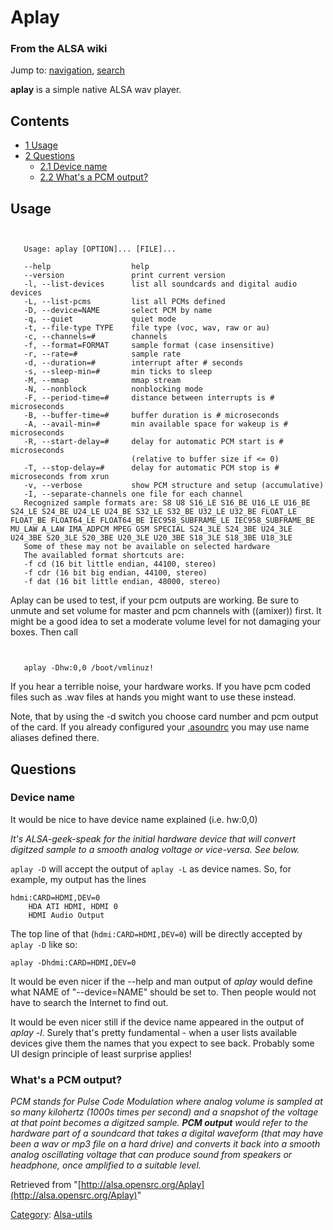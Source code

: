 Aplay
=====

### From the ALSA wiki

Jump to: [navigation](#mw-head), [search](#p-search)

**aplay** is a simple native ALSA wav player.

Contents
--------

-   [1 Usage](#Usage)
-   [2 Questions](#Questions)
    -   [2.1 Device name](#Device_name)
    -   [2.2 What's a PCM output?](#What.27s_a_PCM_output.3F)

Usage
-----

` `

       Usage: aplay [OPTION]... [FILE]...
       
       --help                  help
       --version               print current version
       -l, --list-devices      list all soundcards and digital audio devices
       -L, --list-pcms         list all PCMs defined
       -D, --device=NAME       select PCM by name
       -q, --quiet             quiet mode
       -t, --file-type TYPE    file type (voc, wav, raw or au)
       -c, --channels=#        channels
       -f, --format=FORMAT     sample format (case insensitive)
       -r, --rate=#            sample rate
       -d, --duration=#        interrupt after # seconds
       -s, --sleep-min=#       min ticks to sleep
       -M, --mmap              mmap stream
       -N, --nonblock          nonblocking mode
       -F, --period-time=#     distance between interrupts is # microseconds
       -B, --buffer-time=#     buffer duration is # microseconds
       -A, --avail-min=#       min available space for wakeup is # microseconds
       -R, --start-delay=#     delay for automatic PCM start is # microseconds
                               (relative to buffer size if <= 0)
       -T, --stop-delay=#      delay for automatic PCM stop is # microseconds from xrun
       -v, --verbose           show PCM structure and setup (accumulative)
       -I, --separate-channels one file for each channel
       Recognized sample formats are: S8 U8 S16_LE S16_BE U16_LE U16_BE S24_LE S24_BE U24_LE U24_BE S32_LE S32_BE U32_LE U32_BE FLOAT_LE FLOAT_BE FLOAT64_LE FLOAT64_BE IEC958_SUBFRAME_LE IEC958_SUBFRAME_BE MU_LAW A_LAW IMA_ADPCM MPEG GSM SPECIAL S24_3LE S24_3BE U24_3LE U24_3BE S20_3LE S20_3BE U20_3LE U20_3BE S18_3LE S18_3BE U18_3LE
       Some of these may not be available on selected hardware
       The availabled format shortcuts are:
       -f cd (16 bit little endian, 44100, stereo)
       -f cdr (16 bit big endian, 44100, stereo)
       -f dat (16 bit little endian, 48000, stereo)

Aplay can be used to test, if your pcm outputs are working. Be sure to
unmute and set volume for master and pcm channels with ((amixer)) first.
It might be a good idea to set a moderate volume level for not damaging
your boxes. Then call

` `

       aplay -Dhw:0,0 /boot/vmlinuz!

If you hear a terrible noise, your hardware works. If you have pcm coded
files such as .wav files at hands you might want to use these instead.

Note, that by using the -d switch you choose card number and pcm output
of the card. If you already configured your
[.asoundrc](/.asoundrc ".asoundrc") you may use name aliases defined
there.

Questions
---------

### Device name

It would be nice to have device
name explained (i.e. hw:0,0)

*It's ALSA-geek-speak for the initial hardware device that will convert
digitzed sample to a smooth analog voltage or vice-versa. See below.*

`aplay -D` will accept the output of `aplay -L` as device names. So, for example, my output has the lines

    hdmi:CARD=HDMI,DEV=0
        HDA ATI HDMI, HDMI 0
        HDMI Audio Output

The top line of that (`hdmi:CARD=HDMI,DEV=0`) will be directly accepted by `aplay -D` like so:

    aplay -Dhdmi:CARD=HDMI,DEV=0

It would be even nicer if the --help and man output of *aplay* would
define what NAME of "--device=NAME" should be set to. Then people would
not have to search the Internet to find out.

It would be even nicer still if the device name appeared in the output
of *aplay -l*. Surely that's pretty fundamental - when a user lists
available devices give them the names that you expect to see back.
Probably some UI design principle of least surprise applies!

### What's a PCM output?

*PCM stands for Pulse Code Modulation where analog volume is sampled at
so many kilohertz (1000s times per second) and a snapshot of the voltage
at that point becomes a digitzed sample. **PCM output** would refer to
the hardware part of a soundcard that takes a digital waveform (that may
have been a wav or mp3 file on a hard drive) and converts it back into a
smooth analog oscillating voltage that can produce sound from speakers
or headphone, once amplified to a suitable level.*

Retrieved from
"[http://alsa.opensrc.org/Aplay](http://alsa.opensrc.org/Aplay)"

[Category](/Special:Categories "Special:Categories"):
[Alsa-utils](/Category:Alsa-utils "Category:Alsa-utils")

